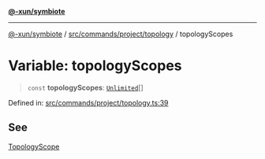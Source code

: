 [**@-xun/symbiote**](../../../../../README.md)

***

[@-xun/symbiote](../../../../../README.md) / [src/commands/project/topology](../README.md) / topologyScopes

# Variable: topologyScopes

> `const` **topologyScopes**: [`Unlimited`](../../../../configure/enumerations/UnlimitedGlobalScope.md#unlimited)[]

Defined in: [src/commands/project/topology.ts:39](https://github.com/Xunnamius/symbiote/blob/c3eb624b24481297d928007f103c9d2138e49cb7/src/commands/project/topology.ts#L39)

## See

[TopologyScope](../../../../configure/enumerations/UnlimitedGlobalScope.md)
